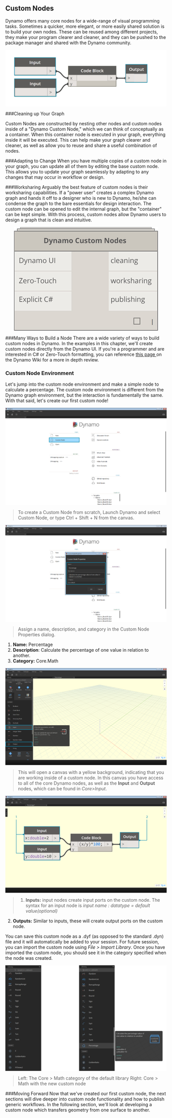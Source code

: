 <style>
img{display:block;margin-left: auto;   margin-right: auto }
</style>

## Custom Nodes
Dynamo offers many core nodes for a wide-range of visual programming tasks. Sometimes a quicker, more elegant, or more easily shared solution is to build your own nodes. These can be reused among different projects, they make your program clearer and cleaner, and they can be pushed to the package manager and shared with the Dynamo community.

![](images/9-1/cn.jpg)

###Cleaning up Your Graph

Custom Nodes are constructed by nesting other nodes and custom nodes inside of a "Dynamo Custom Node," which we can think of conceptually as a container. When this container node is executed in your graph, everything inside it will be executed.  This can help make your graph clearer and cleaner, as well as allow you to reuse and share a useful combination of nodes.

###Adapting to Change
When you have multiple copies of a custom node in your graph, you can update all of them by editing the base custom node. This allows you to update your graph seamlessly by adapting to any changes that may occur in workflow or design.

###Worksharing
Arguably the best feature of custom nodes is their worksharing capabilities. If a "power user" creates a complex Dynamo graph and hands it off to a designer who is new to Dynamo, he/she can condense the graph to the bare essentials for design interaction.  The custom node can be opened to edit the internal graph, but the "container" can be kept simple.  With this process, custom nodes allow Dynamo users to design a graph that is clean and intuitive.

![](images/9-1/customNodeDiagram.jpg)

###Many Ways to Build a Node
There are a wide variety of ways to build custom nodes in Dynamo. In the examples in this chapter, we'll create custom nodes directly from the Dynamo UI.  If you're a programmer and are interested in C# or Zero-Touch formatting, you can reference [this page ](https://github.com/DynamoDS/Dynamo/wiki/How-To-Create-Your-Own-Nodes)on the Dynamo Wiki for a more in depth review.

### Custom Node Environment
Let's jump into the custom node environment and make a simple node to calculate a percentage.  The custom node environment is different from the Dynamo graph environment, but the interaction is fundamentally the same. With that said, let's create our first custom node!

![Custom Nodes Intro](images/9-1/CustomNodes01.png)

> To create a Custom Node from scratch, Launch Dynamo and select Custom Node, or type Ctrl + Shift + N from the canvas.

![Custom Nodes Dialog](images/9-1/CustomNodes02.png)

> Assign a name, description, and category in the Custom Node Properties dialog.
1. **Name:** Percentage
2. **Description**: Calculate the percentage of one value in relation to another.
3. **Category:** Core.Math

![Custom Nodes Canvas](images/9-1/CustomNodes03.png)

> This will open a canvas with a yellow background, indicating that you are working inside of a custom node. In this canvas you have access to all of the core Dynamo nodes, as well as the **Input** and **Output** nodes, which can be found in *Core>Input*.

![Custom Nodes Canvas](images/9-1/CustomNodes04.png)

> 1. **Inputs:** input nodes create input ports on the custom node. The syntax for an input node is *input name : datatype = default value(optional)*
2. **Outputs:** Similar to inputs, these will create output ports on the custom node.

You can save this custom node as a .dyf (as opposed to the standard .dyn) file and it will automatically be added to your session. For future session, you can import the custom node using  *File > Import Library*. Once you have imported the custom node, you should see it in the category specified when the node was created. 

![Add to Library](images/9-1/CustomNodes05.png)

> Left: The Core > Math category of the default library
Right: Core > Math with the new custom node

###Moving Forward
Now that we've created our first custom node, the next sections will dive deeper into custom node functionality and how to publish generic workflows.  In the following section, we'll look at developing a custom node which transfers geometry from one surface to another.
